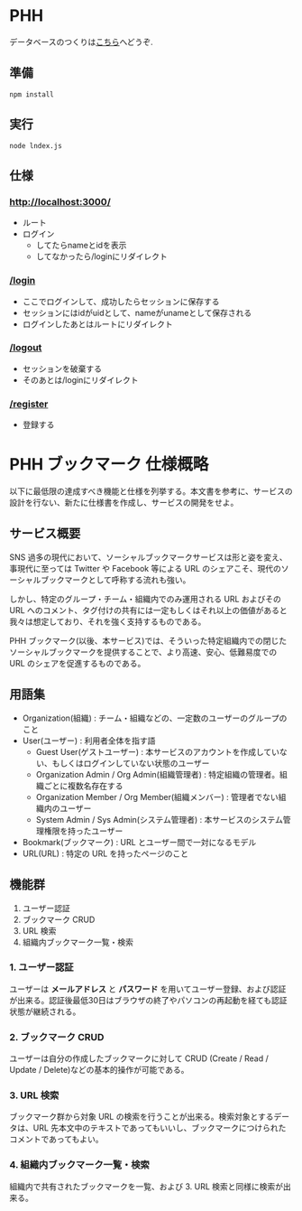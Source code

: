 # PHH

データベースのつくりは[こちら](https://gist.github.com/soneyuu/14d6907d0ea41db11bd9a7ae70c00979)へどうぞ.

## 準備

```bash:インストール
npm install
```

## 実行

```bash:実行
node lndex.js
```

## 仕様

### [http://localhost:3000/](http://localhost:3000)

- ルート
- ログイン
  - してたらnameとidを表示
  - してなかったら/loginにリダイレクト

### [/login](http://localhost:3000/login)

- ここでログインして、成功したらセッションに保存する
- セッションにはidがuidとして、nameがunameとして保存される
- ログインしたあとはルートにリダイレクト

### [/logout](http://localhost:3000/logout)

- セッションを破棄する
- そのあとは/loginにリダイレクト

### [/register](http://localhost:3000/register)

- 登録する

# PHH ブックマーク 仕様概略

以下に最低限の達成すべき機能と仕様を列挙する。本文書を参考に、サービスの設計を行ない、新たに仕様書を作成し、サービスの開発をせよ。

## サービス概要

SNS 過多の現代において、ソーシャルブックマークサービスは形と姿を変え、事現代に至っては Twitter や Facebook 等による URL のシェアこそ、現代のソーシャルブックマークとして呼称する流れも強い。

しかし、特定のグループ・チーム・組織内でのみ運用される URL およびその URL へのコメント、タグ付けの共有には一定もしくはそれ以上の価値があると我々は想定しており、それを強く支持するものである。

PHH ブックマーク(以後、本サービス)では、そういった特定組織内での閉じたソーシャルブックマークを提供することで、より高速、安心、低難易度での URL のシェアを促進するものである。

## 用語集

- Organization(組織) : チーム・組織などの、一定数のユーザーのグループのこと
- User(ユーザー) : 利用者全体を指す語
  - Guest User(ゲストユーザー) : 本サービスのアカウントを作成していない、もしくはログインしていない状態のユーザー
  - Organization Admin / Org Admin(組織管理者) : 特定組織の管理者。組織ごとに複数名存在する
  - Organization Member / Org Member(組織メンバー) : 管理者でない組織内のユーザー
  - System Admin / Sys Admin(システム管理者) : 本サービスのシステム管理権限を持ったユーザー
- Bookmark(ブックマーク) : URL とユーザー間で一対になるモデル
- URL(URL) : 特定の URL を持ったページのこと

## 機能群

1. ユーザー認証
2. ブックマーク CRUD
3. URL 検索
4. 組織内ブックマーク一覧・検索

### 1. ユーザー認証

ユーザーは **メールアドレス** と **パスワード** を用いてユーザー登録、および認証が出来る。認証後最低30日はブラウザの終了やパソコンの再起動を経ても認証状態が継続される。

### 2. ブックマーク CRUD

ユーザーは自分の作成したブックマークに対して CRUD (Create / Read / Update / Delete)などの基本的操作が可能である。

### 3. URL 検索

ブックマーク群から対象 URL の検索を行うことが出来る。検索対象とするデータは、URL 先本文中のテキストであってもいいし、ブックマークにつけられたコメントであってもよい。

### 4. 組織内ブックマーク一覧・検索

組織内で共有されたブックマークを一覧、および 3. URL 検索と同様に検索が出来る。
